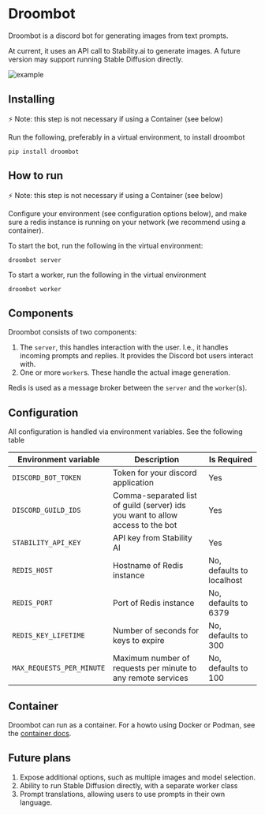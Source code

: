 # Droombot

Droombot is a discord bot for generating images from text prompts.

At current, it uses an API call to Stability.ai to generate images.
A future version may support running Stable Diffusion directly.

![example](/docs/img/droombot_example.gif)

## Installing

:zap: Note: this step is not necessary if using a Container (see below)

Run the following, preferably in a virtual environment, to install droombot

```console
pip install droombot
```

## How to run

:zap: Note: this step is not necessary if using a Container (see below)

Configure your environment (see configuration options below), and make sure a
redis instance is running on your network (we recommend using a container).

To start the bot, run the following in the virtual environment:

```console
droombot server
```

To start a worker, run the following in the virtual environment

```console
droombot worker
```

## Components

Droombot consists of two components:

1. The `server`, this handles interaction with the user. I.e., it handles incoming
   prompts and replies. It provides the Discord bot users interact with.
2. One or more `worker`s. These handle the actual image generation.

Redis is used as a message broker between the `server` and the `worker`(s).

## Configuration

All configuration is handled via environment variables. See the following table

| Environment variable      | Description                                                                    | Is Required               |
|---------------------------|--------------------------------------------------------------------------------|---------------------------|
| `DISCORD_BOT_TOKEN`       | Token for your discord application                                             | Yes                       |
| `DISCORD_GUILD_IDS`       | Comma-separated list of guild (server) ids you want to allow access to the bot | Yes                       |
| `STABILITY_API_KEY`       | API key from Stability AI                                                      | Yes                       |
| `REDIS_HOST`              | Hostname of Redis instance                                                     | No, defaults to localhost |
| `REDIS_PORT`              | Port of Redis instance                                                         | No, defaults to 6379      |
| `REDIS_KEY_LIFETIME`      | Number of seconds for keys to expire                                           | No, defaults to 300       |
| `MAX_REQUESTS_PER_MINUTE` | Maximum number of requests per minute to any remote services                   | No, defaults to 100       |


## Container

Droombot can run as a container. For a howto using Docker or Podman, see the 
[container docs](docs/containers.md).

## Future plans

1. Expose additional options, such as multiple images and model selection.
2. Ability to run Stable Diffusion directly, with a separate worker class
3. Prompt translations, allowing users to use prompts in their own language.
